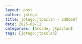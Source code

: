 ```yaml
---
layout: post
author: jotego
title: jotego.jtpaclan - 2d8b68f
date: 2025-09-12
categories: [Arcade, jtpaclan]
tags: [jotego.jtpaclan]
---
```


